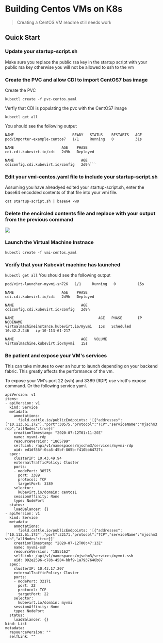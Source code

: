 # Building Centos VMs on K8s

> Creating a CentOS VM readme still needs work

## Quick Start

### Update your startup-script.sh
Make sure you replace the public rsa key in the startup script with your public rsa key otherwise you will not be allowed to ssh to the vm

### Create the PVC and allow CDI to import CentOS7 bas image
Create the PVC

```kubectl create -f pvc-centos.yaml```

Verfiy that CDI is populating the pvc with the CentOS7 image
```
kubectl get all
```
You should see the following output
```
NAME                           READY   STATUS    RESTARTS   AGE
pod/importer-example-centos7   1/1     Running   0          31s

NAME                      AGE    PHASE
cdi.cdi.kubevirt.io/cdi   2d9h   Deployed

NAME                               AGE
cdiconfig.cdi.kubevirt.io/config   2d9h```
```

### Edit your vmi-centos.yaml file to include your startup-script.sh
Assuming you have alreadyed edited your startup-script.sh, enter the base64 encodded contents of that file into your vmi file.
```
cat startup-script.sh | base64 -w0
```

### Delete the encircled contents file and replace with your output from the previous command

<img src="../../../images/replace-userdata.PNG"/>

### Launch the Virtual Machine Instnace
```kubectl create -f vmi-centos.yaml```

### Verify that your Kubevirt machine has launched
```kubectl get all```
You should see the following output
```NAME                            READY   STATUS    RESTARTS   AGE
pod/virt-launcher-myvmi-sn726   1/1     Running   0          15s

NAME                      AGE    PHASE
cdi.cdi.kubevirt.io/cdi   2d9h   Deployed

NAME                               AGE
cdiconfig.cdi.kubevirt.io/config   2d9h

NAME                                       AGE   PHASE       IP            NODENAME
virtualmachineinstance.kubevirt.io/myvmi   15s   Scheduled   10.42.2.246   ip-10-113-61-217

NAME                               AGE   VOLUME
virtualmachine.kubevirt.io/myvmi   15s
```

### Be patient and expose your VM's services
This can take minutes to over an hour to launch depending on your backend fabric. This greatly affects the performance of the vm.

To expose your VM's port 22 (ssh) and 3389 (RDP) use virctl's expose command. Or the following service yaml.
```
apiVersion: v1
items:
- apiVersion: v1
  kind: Service
  metadata:
    annotations:
      field.cattle.io/publicEndpoints: '[{"addresses":["10.113.61.172"],"port":30575,"protocol":"TCP","serviceName":"mjschm3:myvmi-rdp","allNodes":true}]'
    creationTimestamp: "2020-07-12T01:11:20Z"
    name: myvmi-rdp
    resourceVersion: "1865799"
    selfLink: /api/v1/namespaces/mjschm3/services/myvmi-rdp
    uid: ed1df86f-0ca8-45bf-865b-f410bb64727c
  spec:
    clusterIP: 10.43.49.94
    externalTrafficPolicy: Cluster
    ports:
    - nodePort: 30575
      port: 3389
      protocol: TCP
      targetPort: 3389
    selector:
      kubevirt.io/domain: centos1
    sessionAffinity: None
    type: NodePort
  status:
    loadBalancer: {}
- apiVersion: v1
  kind: Service
  metadata:
    annotations:
      field.cattle.io/publicEndpoints: '[{"addresses":["10.113.61.172"],"port":32171,"protocol":"TCP","serviceName":"mjschm3:myvmi-ssh","allNodes":true}]'
    creationTimestamp: "2020-07-12T00:47:13Z"
    name: myvmi-ssh
    resourceVersion: "1855162"
    selfLink: /api/v1/namespaces/mjschm3/services/myvmi-ssh
    uid: 092e2596-c78b-4584-bbf9-1a7937646b07
  spec:
    clusterIP: 10.43.17.207
    externalTrafficPolicy: Cluster
    ports:
    - nodePort: 32171
      port: 22
      protocol: TCP
      targetPort: 22
    selector:
      kubevirt.io/domain: myvmi
    sessionAffinity: None
    type: NodePort
  status:
    loadBalancer: {}
kind: List
metadata:
  resourceVersion: ""
  selfLink: ""
```

